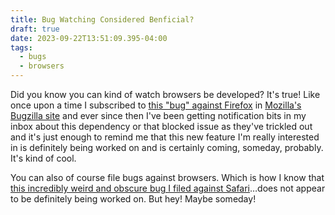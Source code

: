 ```yaml
---
title: Bug Watching Considered Benficial?
draft: true
date: 2023-09-22T13:51:09.395-04:00
tags:
  - bugs
  - browsers
---
```

Did you know you can kind of watch browsers be developed? It's true! Like once upon a time I subscribed to [this "bug" against Firefox](https://bugzilla.mozilla.org/show_bug.cgi?id=418039) in [Mozilla's Bugzilla site](https://bugzilla.mozilla.org/home) and ever since then I've been getting notification bits in my inbox about this dependency or that blocked issue as they've trickled out and it's just enough to remind me that this new feature I'm really interested in is definitely being worked on and is certainly coming, someday, probably. It's kind of cool.

You can also of course file bugs against browsers. Which is how I know that [this incredibly weird and obscure bug I filed against Safari](https://bugs.webkit.org/show_bug.cgi?id=256047)…does not appear to be definitely being worked on. But hey! Maybe someday!

